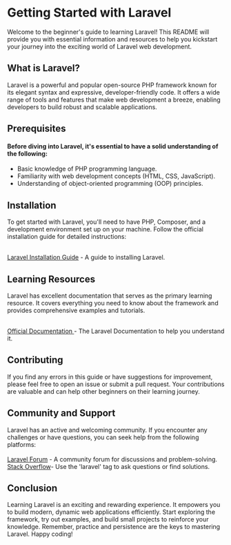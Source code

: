 <h1>Getting Started with Laravel</h1>

<p>Welcome to the beginner's guide to learning Laravel! This README will provide you with essential information and resources to help you kickstart your journey into the exciting world of Laravel web development.
</p>


<h2>What is Laravel?</h2>

<p>Laravel is a powerful and popular open-source PHP framework known for its elegant syntax and expressive, developer-friendly code. It offers a wide range of tools and features that make web development a breeze, enabling developers to build robust and scalable applications.</p>


<h2>Prerequisites</h2>

<h4>Before diving into Laravel, it's essential to have a solid understanding of the following:</h4>

<ul>
<li>Basic knowledge of PHP programming language.</li>
<li>Familiarity with web development concepts (HTML, CSS, JavaScript).</li>
<li>Understanding of object-oriented programming (OOP) principles.</li>
</ul>


<h2>Installation</h2>
<p>

To get started with Laravel, you'll need to have PHP, Composer, and a development environment set up on your machine. Follow the official installation guide for detailed instructions: <br>
<br>

<a href="https://laravel.com/docs/10.x/installation"> Laravel Installation Guide</a> - A guide to installing Laravel.
</p>


<h2>Learning Resources</h2>

<p>
Laravel has excellent documentation that serves as the primary learning resource. It covers everything you need to know about the framework and provides comprehensive examples and tutorials. <br>
<br>

<a href="https://laravel.com/docs/10.x" > Official Documentation </a> - The Laravel Documentation to help you understand it.

</p>


<h2>Contributing</h2>

If you find any errors in this guide or have suggestions for improvement, please feel free to open an issue or submit a pull request. Your contributions are valuable and can help other beginners on their learning journey.

<h2>Community and Support
</h2>

<p>Laravel has an active and welcoming community. If you encounter any challenges or have questions, you can seek help from the following platforms:
<br>
<br>
<a href="https://laracasts.com/discuss", target ="_blank">Laravel Forum</a> - A community forum for discussions and problem-solving. <br>
<a href="https://stackoverflow.com/questions/tagged/laravel", target = "_blank">Stack Overflow</a>- Use the 'laravel' tag to ask questions or find solutions.
</p>

 
<h2>Conclusion</h2>

<p>
Learning Laravel is an exciting and rewarding experience. It empowers you to build modern, dynamic web applications efficiently. Start exploring the framework, try out examples, and build small projects to reinforce your knowledge. Remember, practice and persistence are the keys to mastering Laravel. Happy coding!
</p>
